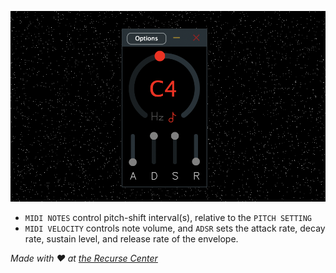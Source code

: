 [![](screenshot.png)](https://maxpollack.itch.io/repitch)

- `MIDI NOTES` control pitch-shift interval(s), relative to the `PITCH SETTING`
- `MIDI VELOCITY` controls note volume, and `ADSR` sets the attack rate, decay rate, sustain level, and release rate of the envelope.

*Made with ❤️ at [the Recurse Center](https://www.recurse.com)*
